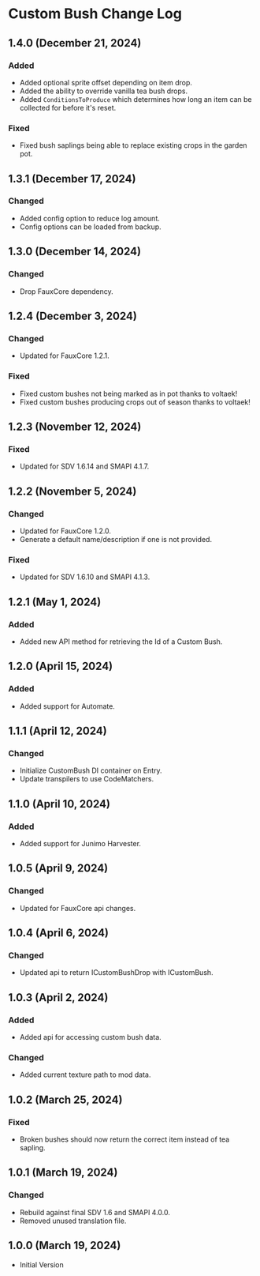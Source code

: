# Custom Bush Change Log

## 1.4.0 (December 21, 2024)

### Added

* Added optional sprite offset depending on item drop.
* Added the ability to override vanilla tea bush drops.
* Added `ConditionsToProduce` which determines how long an item can be collected for before it's reset.

### Fixed

* Fixed bush saplings being able to replace existing crops in the garden pot.

## 1.3.1 (December 17, 2024)

### Changed

* Added config option to reduce log amount.
* Config options can be loaded from backup.

## 1.3.0 (December 14, 2024)

### Changed

* Drop FauxCore dependency.

## 1.2.4 (December 3, 2024)

### Changed

* Updated for FauxCore 1.2.1.

### Fixed

* Fixed custom bushes not being marked as in pot thanks to voltaek!
* Fixed custom bushes producing crops out of season thanks to voltaek!

## 1.2.3 (November 12, 2024)

### Fixed

* Updated for SDV 1.6.14 and SMAPI 4.1.7.

## 1.2.2 (November 5, 2024)

### Changed

* Updated for FauxCore 1.2.0.
* Generate a default name/description if one is not provided.

### Fixed

* Updated for SDV 1.6.10 and SMAPI 4.1.3.

## 1.2.1 (May 1, 2024)

### Added

* Added new API method for retrieving the Id of a Custom Bush.

## 1.2.0 (April 15, 2024)

### Added

* Added support for Automate.

## 1.1.1 (April 12, 2024)

### Changed

* Initialize CustomBush DI container on Entry.
* Update transpilers to use CodeMatchers.

## 1.1.0 (April 10, 2024)

### Added

* Added support for Junimo Harvester.

## 1.0.5 (April 9, 2024)

### Changed

* Updated for FauxCore api changes.

## 1.0.4 (April 6, 2024)

### Changed

* Updated api to return ICustomBushDrop with ICustomBush.

## 1.0.3 (April 2, 2024)

### Added

* Added api for accessing custom bush data.

### Changed

* Added current texture path to mod data.

## 1.0.2 (March 25, 2024)

### Fixed

* Broken bushes should now return the correct item instead of tea sapling.

## 1.0.1 (March 19, 2024)

### Changed

* Rebuild against final SDV 1.6 and SMAPI 4.0.0.
* Removed unused translation file.

## 1.0.0 (March 19, 2024)

* Initial Version
